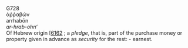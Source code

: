 <body>
  <p>G728<br>  ἀῤῥαβών  <br> arrhabōn  <br><i>ar-hrab-ohn‘ </i><br>Of Hebrew origin [<a href="h6162.htm">6162</a> ; a <i>pledge</i>, that is, part of the purchase money or property given in advance as <i>security</i> for the rest: - earnest.<br></p>
 </body>